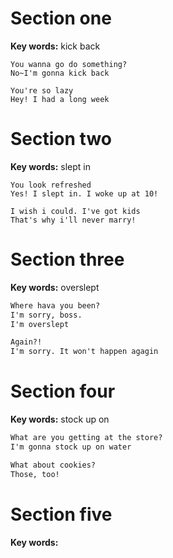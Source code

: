 ﻿# Section one 

**Key words:** kick back

```
You wanna go do something?
No~I'm gonna kick back

You're so lazy
Hey! I had a long week

```

# Section two 

**Key words:** slept in

```
You look refreshed
Yes! I slept in. I woke up at 10!

I wish i could. I've got kids
That's why i'll never marry!

```

# Section three

**Key words:** overslept

```markdown
Where hava you been?
I'm sorry, boss.
I'm overslept

Again?!
I'm sorry. It won't happen agagin

```

# Section four 

**Key words:** stock up on 

```markdown
What are you getting at the store?
I'm gonna stock up on water

What about cookies?
Those, too!

```

# Section five 

**Key words:** 

```markdown

```

